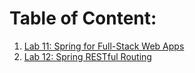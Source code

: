 # Table of Content:
1. [Lab 11: Spring for Full-Stack Web Apps](Readme/Spring_Full_Stack.md)
2. [Lab 12: Spring RESTful Routing](Readme/Spring_RESTful_Routing.md)